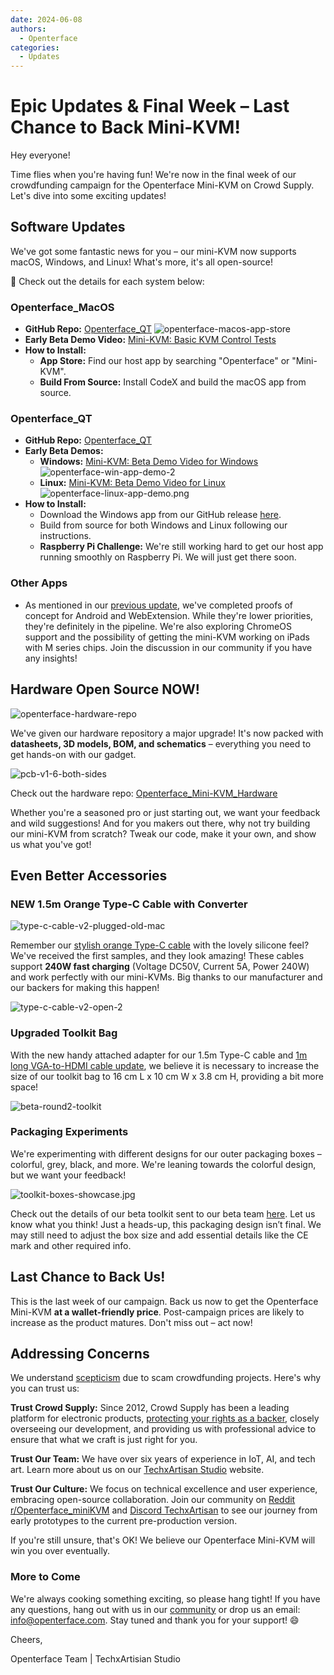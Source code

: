 ```yaml
---
date: 2024-06-08
authors:
  - Openterface
categories:
  - Updates
---
```


# Epic Updates & Final Week – Last Chance to Back Mini-KVM!

Hey everyone!

Time flies when you're having fun! We're now in the final week of our crowdfunding campaign for the Openterface Mini-KVM on Crowd Supply. Let's dive into some exciting updates!

## Software Updates

We've got some fantastic news for you – our mini-KVM now supports macOS, Windows, and Linux! What's more, it's all open-source!

🎉 Check out the details for each system below:

### Openterface_MacOS

  - **GitHub Repo:** [Openterface_QT](https://github.com/TechxArtisanStudio/Openterface_QT)
  ![openterface-macos-app-store](https://www.crowdsupply.com/img/50cb/9cdf2fb2-d3e9-411c-a90e-9fb2e1ac50cb/openterface-macos-app-store-1_png_gallery-lg.jpg)
  - **Early Beta Demo Video:** [Mini-KVM: Basic KVM Control Tests](https://www.youtube.com/watch?v=m7OpUem0zqY)
  - **How to Install:**
    - **App Store:** Find our host app by searching "Openterface" or "Mini-KVM".
    - **Build From Source:** Install CodeX and build the macOS app from source.

### Openterface_QT

  - **GitHub Repo:** [Openterface_QT](https://github.com/TechxArtisanStudio/Openterface_QT)
  - **Early Beta Demos:**
    - **Windows:** [Mini-KVM: Beta Demo Video for Windows](https://www.youtube.com/watch?v=ERzpGtRvP2o&t=23s)
    ![openterface-win-app-demo-2](https://www.crowdsupply.com/img/d146/26c5df78-f942-4743-ad32-97659a89d146/openterface-win-app-demo-2-1_jpg_gallery-lg.jpg)
    - **Linux:** [Mini-KVM: Beta Demo Video for Linux](https://www.youtube.com/watch?v=_ScpI6TC0Pk)
    ![openterface-linux-app-demo.png](https://www.crowdsupply.com/img/61a9/58109b24-3d4e-4058-8377-9860631661a9/openterface-linux-app-demo_png_md-xl.jpg)
  - **How to Install:**
    - Download the Windows app from our GitHub release [here](https://github.com/TechxArtisanStudio/Openterface_QT/releases/tag/v0.0.1).
    - Build from source for both Windows and Linux following our instructions.
    - **Raspberry Pi Challenge:** We're still working hard to get our host app running smoothly on Raspberry Pi. We will just get there soon.

### Other Apps

  - As mentioned in our [previous update](/blog/from-development-to-your-hands--behind-the-scenes-/#openterface_android-and-openterface_webextension), we've completed proofs of concept for Android and WebExtension. While they're lower priorities, they're definitely in the pipeline. We're also exploring ChromeOS support and the possibility of getting the mini-KVM working on iPads with M series chips. Join the discussion in our community if you have any insights!

## Hardware Open Source NOW!

![openterface-hardware-repo](https://www.crowdsupply.com/img/e221/34b41a81-4f7e-48dc-a8e6-b133473be221/openterface-hardware-repo_png_md-xl.jpg)

We've given our hardware repository a major upgrade! It's now packed with **datasheets, 3D models, BOM, and schematics** – everything you need to get hands-on with our gadget.

![pcb-v1-6-both-sides](https://www.crowdsupply.com/img/8090/691c6e65-aeb4-426b-8108-61313a228090/pcb-v1-6-both-sides_jpg_md-xl.jpg)

Check out the hardware repo: [Openterface_Mini-KVM_Hardware](https://github.com/TechxArtisanStudio/Openterface_Mini-KVM_Hardware)

Whether you're a seasoned pro or just starting out, we want your feedback and wild suggestions! And for you makers out there, why not try building our mini-KVM from scratch? Tweak our code, make it your own, and show us what you've got!

## Even Better Accessories

### NEW 1.5m Orange Type-C Cable with Converter

![type-c-cable-v2-plugged-old-mac](https://www.crowdsupply.com/img/9871/2f6f967e-b9ea-4b48-b5dd-da135fb29871/type-c-cable-v2-plugged-old-mac_jpg_md-xl.jpg)

Remember our [stylish orange Type-C cable](/blog/from-development-to-your-hands--behind-the-scenes-/#upgrading-toolkit-accessories) with the lovely silicone feel? We've received the first samples, and they look amazing! These cables support **240W fast charging** (Voltage DC50V, Current 5A, Power 240W) and work perfectly with our mini-KVMs. Big thanks to our manufacturer and our backers for making this happen!

![type-c-cable-v2-open-2](https://www.crowdsupply.com/img/71b2/b37b66e3-7f2e-4c5e-bb45-8944ee2971b2/type-c-cable-v2-open-2_jpg_gallery-lg.jpg)


### Upgraded Toolkit Bag

With the new handy attached adapter for our 1.5m Type-C cable and [1m long VGA-to-HDMI cable update](/blog/-upgrade-on-vga-to-hdmi-cable-as-a-free-bonus-/), we believe it is necessary to increase the size of our toolkit bag to 16 cm L x 10 cm W x 3.8 cm H, providing a bit more space!

![beta-round2-toolkit](https://www.crowdsupply.com/img/0f20/4aed395b-dbef-4670-b340-403ee8e30f20/beta-round2-toolkit_jpg_md-xl.jpg)

### Packaging Experiments

We're experimenting with different designs for our outer packaging boxes – colorful, grey, black, and more. We're leaning towards the colorful design, but we want your feedback!

![toolkit-boxes-showcase.jpg](https://www.crowdsupply.com/img/b54b/a041e188-b6ea-4f49-a550-46bc9565b54b/toolkit-boxes-showcase_jpg_gallery-lg.jpg)

Check out the details of our beta toolkit sent to our beta team [here](https://www.reddit.com/r/Openterface_miniKVM/comments/1d40atr/tactical_reinforcements_round_2_are_on_their_way/). Let us know what you think! Just a heads-up, this packaging design isn’t final. We may still need to adjust the box size and add essential details like the CE mark and other required info.

## Last Chance to Back Us!

This is the last week of our campaign. Back us now to get the Openterface Mini-KVM **at a wallet-friendly price**. Post-campaign prices are likely to increase as the product matures. Don't miss out – act now!

## Addressing Concerns

We understand [scepticism](/blog/from-development-to-your-hands--behind-the-scenes-/#addressing-concerns) due to scam crowdfunding projects. Here's why you can trust us:

**Trust Crowd Supply:** Since 2012, Crowd Supply has been a leading platform for electronic products, [protecting your rights as a backer](https://www.crowdsupply.com/guide/backer-protection), closely overseeing our development, and providing us with professional advice to ensure that what we craft is just right for you.

**Trust Our Team:** We have over six years of experience in IoT, AI, and tech art. Learn more about us on our [TechxArtisan Studio](https://techxartisan.com/en/) website.

**Trust Our Culture:** We focus on technical excellence and user experience, embracing open-source collaboration. Join our community on [Reddit r/Openterface_miniKVM](/reddit) and [Discord TechxArtisan](/discord) to see our journey from early prototypes to the current pre-production version.

If you're still unsure, that's OK! We believe our Openterface Mini-KVM will win you over eventually.

### More to Come

We're always cooking something exciting, so please hang tight! If you have any questions, hang out with us in our [community](/community/) or drop us an email: info@openterface.com. Stay tuned and thank you for your support! 😄

Cheers,

Openterface Team | TechxArtisian Studio